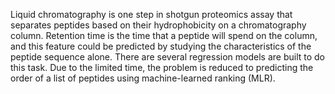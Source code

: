 Liquid chromatography is one step in shotgun proteomics assay that separates peptides based on their hydrophobicity on a chromatography column. Retention time is the time that a peptide will spend on the column, and this feature could be predicted by studying the characteristics of the peptide sequence alone. There are several regression models are built to do this task. Due to the limited time, the problem is reduced to predicting the order of a list of peptides using machine-learned ranking (MLR).